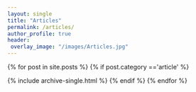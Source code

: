 ```yaml
---
layout: single
title: "Articles"
permalink: /articles/
author_profile: true
header:
 overlay_image: "/images/Articles.jpg"
---
```


{% for post in site.posts %}
{% if post.category =='article' %}

  {% include archive-single.html %}
{% endif %}
{% endfor %}
